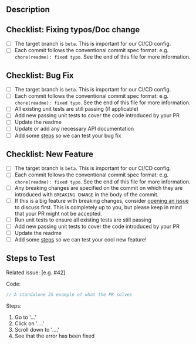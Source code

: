 <!-- prettier-ignore-start -->
<!--
Hello, and thanks for contributing to imgix/gatsby! 🎉🙌
Please take a second to fill out PRs with the following template!
-->

## Description
<!-- What is accomplished by this PR? If there is something potentially controversial in your PR, please take a moment to tell us about your choices. -->



<!-- 
Please use the checklist that is most closely related to your PR, and delete the other checklists. -->
## Checklist: Fixing typos/Doc change

- [ ] The target branch is `beta`. This is important for our CI/CD config.
- [ ] Each commit follows the conventional commit spec format: e.g. `chore(readme): fixed typo`. See the end of this file for more information.

## Checklist: Bug Fix

- [ ] The target branch is `beta`. This is important for our CI/CD config.
- [ ] Each commit follows the conventional commit spec format: e.g. `chore(readme): fixed typo`. See the end of this file for more information.
- [ ] All existing unit tests are still passing (if applicable)
- [ ] Add new passing unit tests to cover the code introduced by your PR
- [ ] Update the readme
- [ ] Update or add any necessary API documentation
- [ ] Add some [steps](#steps-to-test) so we can test your bug fix

## Checklist: New Feature

- [ ] The target branch is `beta`. This is important for our CI/CD config.
- [ ] Each commit follows the conventional commit spec format: e.g. `chore(readme): fixed typo`. See the end of this file for more information.
- [ ] Any breaking changes are specified on the commit on which they are introduced with `BREAKING CHANGE` in the body of the commit.
- [ ] If this is a big feature with breaking changes, consider [opening an issue](https://github.com/imgix/gatsby/issues?utf8=%E2%9C%93&q=is%3Aissue) to discuss first. This is completely up to you, but please keep in mind that your PR might not be accepted.
- [ ] Run unit tests to ensure all existing tests are still passing
- [ ] Add new passing unit tests to cover the code introduced by your PR
- [ ] Update the readme
- [ ] Add some [steps](#steps-to-test) so we can test your cool new feature!

## Steps to Test

<!-- Delete this selction if you are just submitting a doc change/small fix -->

<!-- A code example or a set of steps is preferred -->

Related issue: [e.g. #42]

Code:

```js
// A standalone JS example of what the PR solves
```

<!-- A link to a codepen/codesandbox is also an option. -->

Steps:

1.  Go to '...'
2.  Click on '....'
3.  Scroll down to '....'
4.  See that the error has been fixed





<!--

## Conventional Commit Spec

PR titles should be in the format `<type>(<scope>): <description>`. For example: `chore(readme): fix typo`


`type` can be any of the follow:
  - `feat`: a feature, or breaking change
  - `fix`: a bug-fix
  - `test`: Adding missing tests or correcting existing tests
  - `docs`: documentation only changes (readme, changelog, contributing guide)
  - `refactor`: a code change that neither fixes a bug nor adds a feature
  - `chore`: reoccurring tasks for project maintainability (example scopes: release, deps)
  - `config`: changes to tooling configurations used in the project
  - `build`: changes that affect the build system or external dependencies (example scopes: npm, bundler, gradle)
  - `ci`: changes to CI configuration files and scripts (example scopes: travis)
  - `perf`: a code change that improves performance
  - `style`: changes that do not affect the meaning of the code (white-space, formatting, missing semi-colons, etc)
`scope` is optional, and can be anything.
`description` should be a short description of the change, in past tense.
-->
<!-- prettier-ignore-end -->
